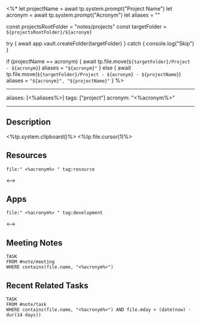 <%\*
let projectName = await tp.system.prompt("Project Name")
let acronym = await tp.system.prompt("Acronym")
let aliases = ""

const projectsRootFolder = "notes/projects"
const targetFolder = `${projectsRootFolder}/${acronym}`

try {
await app.vault.createFolder(targetFolder)
} catch {
console.log("Skip")
}

if (projectName == acronym) {
await tp.file.move(`${targetFolder}/Project - ${acronym}`)
aliases = `"${acronym}"`
} else
{
await tp.file.move(`${targetFolder}/Project - ${acronym} - ${projectName}`)
aliases = `"${acronym}", "${projectName}"`
}
%>

---

aliases: [<%aliases%>]
tags: ["project"]
acronym: "<%acronym%>"

---

## Description

<%tp.system.clipboard()%>
<%tp.file.cursor(1)%>

## Resources

```expander
file:" <%acronym%> " tag:resource
```

<-->

## Apps

```expander
file:" <%acronym%> " tag:development
```

<-->

## Meeting Notes

```dataview
TASK
FROM #note/meeting
WHERE contains(file.name, "<%acronym%>")
```

## Recent Related Tasks

```dataview
TASK
FROM #note/task
WHERE contains(file.name, "<%acronym%>") AND file.mday > (date(now) - dur(14 days))
```
